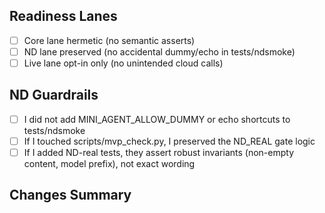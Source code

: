 ## Readiness Lanes

- [ ] Core lane hermetic (no semantic asserts)
- [ ] ND lane preserved (no accidental dummy/echo in tests/ndsmoke)
- [ ] Live lane opt-in only (no unintended cloud calls)

## ND Guardrails

- [ ] I did not add MINI_AGENT_ALLOW_DUMMY or echo shortcuts to tests/ndsmoke
- [ ] If I touched scripts/mvp_check.py, I preserved the ND_REAL gate logic
- [ ] If I added ND-real tests, they assert robust invariants (non-empty content, model prefix), not exact wording

## Changes Summary

<briefly summarize>

